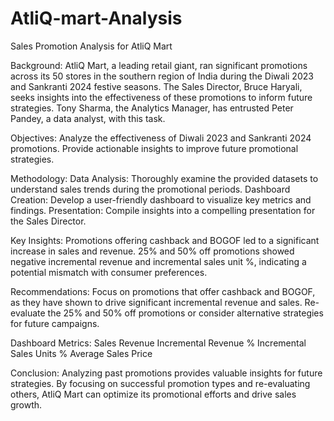 # AtliQ-mart-Analysis
Sales Promotion Analysis for AtliQ Mart

Background:
AtliQ Mart, a leading retail giant, ran significant promotions across its 50 stores in the southern region of India during the Diwali 2023 and Sankranti 2024 festive seasons. The Sales Director, Bruce Haryali, seeks insights into the effectiveness of these promotions to inform future strategies. Tony Sharma, the Analytics Manager, has entrusted Peter Pandey, a data analyst, with this task.

Objectives:
Analyze the effectiveness of Diwali 2023 and Sankranti 2024 promotions.
Provide actionable insights to improve future promotional strategies.

Methodology:
Data Analysis: Thoroughly examine the provided datasets to understand sales trends during the promotional periods.
Dashboard Creation: Develop a user-friendly dashboard to visualize key metrics and findings.
Presentation: Compile insights into a compelling presentation for the Sales Director.

Key Insights:
Promotions offering cashback and BOGOF led to a significant increase in sales and revenue.
25% and 50% off promotions showed negative incremental revenue and incremental sales unit %, indicating a potential mismatch with consumer preferences.

Recommendations:
Focus on promotions that offer cashback and BOGOF, as they have shown to drive significant incremental revenue and sales.
Re-evaluate the 25% and 50% off promotions or consider alternative strategies for future campaigns.

Dashboard Metrics:
Sales Revenue
Incremental Revenue %
Incremental Sales Units %
Average Sales Price

Conclusion:
Analyzing past promotions provides valuable insights for future strategies. By focusing on successful promotion types and re-evaluating others, AtliQ Mart can optimize its promotional efforts and drive sales growth.
